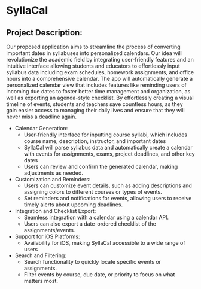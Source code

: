 # SyllaCal
## Project Description:
  Our proposed application aims to streamline the process of converting important dates in syllabuses into personalized calendars. Our idea will revolutionize the academic field by integrating user-friendly features and an intuitive interface allowing students and educators to effortlessly input syllabus data including exam schedules, homework assignments, and office hours into a comprehensive calendar. The app will automatically generate a personalized calendar view that includes features like reminding users of incoming due dates to foster better time management and organization, as well as exporting an agenda-style checklist. By effortlessly creating a visual timeline of events, students and teachers save countless hours, as they gain easier access to managing their daily lives and ensure that they will never miss a deadline again.

 - Calendar Generation:
    - User-friendly interface for inputting course syllabi, which includes course name, description, instructor, and important dates
    - SyllaCal will parse syllabus data and automatically create a calendar with events for assignments, exams, project deadlines, and other key dates
    - Users can review and confirm the generated calendar, making adjustments as needed.
 - Customization and Reminders:
    - Users can customize event details, such as adding descriptions and assigning colors to different courses or types of events.
    - Set reminders and notifications for events, allowing users to receive timely alerts about upcoming deadlines.
 - Integration and Checklist Export:
    - Seamless integration with a calendar using a calendar API.
    - Users can also export a date-ordered checklist of the assignments/events.
 - Support for iOS Platforms:
    - Availability for iOS, making SyllaCal accessible to a wide range of users
 - Search and Filtering:
    - Search functionality to quickly locate specific events or assignments.
    - Filter events by course, due date, or priority to focus on what matters most.
